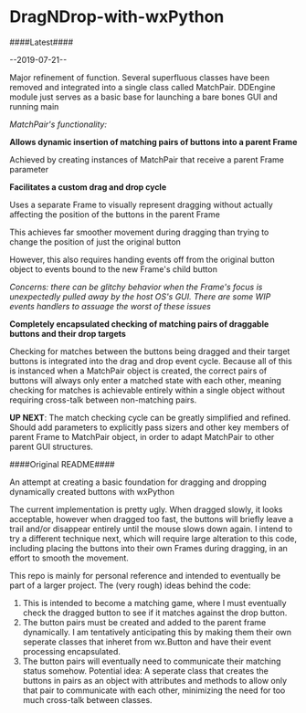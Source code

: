 # DragNDrop-with-wxPython
####Latest####

--2019-07-21--

Major refinement of function.
Several superfluous classes have been removed and integrated into a single class called MatchPair. DDEngine module just serves as a basic base for launching a bare bones GUI and running main

*MatchPair's functionality:*

__Allows dynamic insertion of matching pairs of buttons into a parent Frame__

  Achieved by creating instances of MatchPair that receive a parent Frame parameter
  
__Facilitates a custom drag and drop cycle__

  Uses a separate Frame to visually represent dragging without actually affecting the position of the buttons in the parent Frame
  
  This achieves far smoother movement during dragging than trying to change the position of just the original button
  
  However, this also requires handing events off from the original button object to events bound to the new Frame's child button
  
  *Concerns: there can be glitchy behavior when the Frame's focus is unexpectedly pulled away by the host OS's GUI. There are some WIP events handlers to assuage the worst of these issues*
  
__Completely encapsulated checking of matching pairs of draggable buttons and their drop targets__

  Checking for matches between the buttons being dragged and their target buttons is integrated into the drag and drop event cycle. Because all of this is instanced when a MatchPair object is created, the correct pairs of buttons will always only enter a matched state with each other, meaning checking for matches is achievable entirely within a single object without requiring cross-talk between non-matching pairs.
  
__UP NEXT__: The match checking cycle can be greatly simplified and refined. Should add parameters to explicitly pass sizers and other key members of parent Frame to MatchPair object, in order to adapt MatchPair to other parent GUI structures.

####Original README####

An attempt at creating a basic foundation for dragging and dropping dynamically created buttons with wxPython

The current implementation is pretty ugly. When dragged slowly, it looks acceptable, however when dragged too fast, the buttons will briefly leave a trail and/or disappear entirely until the mouse slows down again. I intend to try a different technique next, which will require large alteration to this code, including placing the buttons into their own Frames during dragging, in an effort to smooth the movement.

This repo is mainly for personal reference and intended to eventually be part of a larger project. The (very rough) ideas behind the code:

1) This is intended to become a matching game, where I must eventually check the dragged button to see if it matches against the drop button.
2) The button pairs must be created and added to the parent frame dynamically. I am tentatively anticipating this by making them their own seperate classes that inheret from wx.Button and have their event processing encapsulated.
3) The button pairs will eventually need to communicate their matching status somehow. Potential idea: A seperate class that creates the buttons in pairs as an object with attributes and methods to allow only that pair to communicate with each other, minimizing the need for  too much cross-talk between classes.
